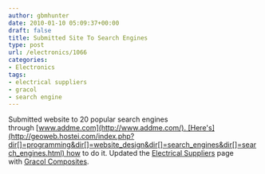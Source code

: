 ```yaml
---
author: gbmhunter
date: 2010-01-10 05:09:37+00:00
draft: false
title: Submitted Site To Search Engines
type: post
url: /electronics/1066
categories:
- Electronics
tags:
- electrical suppliers
- gracol
- search engine
---
```


Submitted website to 20 popular search engines through [www.addme.com](http://www.addme.com/). [Here's](http://geoweb.hostei.com/index.php?dir[]=programming&dir[]=website_design&dir[]=search_engines&dir[]=search_engines.html) how to do it. Updated the [Electrical Suppliers](/electronics/other/electrical-suppliers) page with [Gracol Composites](https://www.gracolcomposites.co.nz/).
